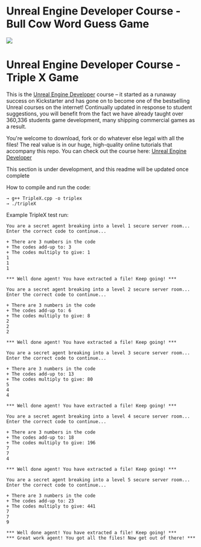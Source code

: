 # Unreal Engine Developer Course - Bull Cow Word Guess Game
![](bull_cow_guess_game.gif)



# Unreal Engine Developer Course - Triple X Game

This is the [Unreal Engine Developer](http://gdev.tv/urcgithub) course – it started as a runaway success on Kickstarter and has gone on to become one of the bestselling Unreal courses on the internet! Continually updated in response to student suggestions, you will benefit from the fact we have already taught over 360,336 students game development, many shipping commercial games as a result.

You're welcome to download, fork or do whatever else legal with all the files! The real value is in our huge, high-quality online tutorials that accompany this repo. You can check out the course here: [Unreal Engine Developer]( http://gdev.tv/urcgithub)

This section is under development, and this readme will be updated once complete

How to compile and run the code:
```
→ g++ TripleX.cpp -o triplex
→ ./tripleX
```

Example TripleX test run:
```
You are a secret agent breaking into a level 1 secure server room...
Enter the correct code to continue...

+ There are 3 numbers in the code
+ The codes add-up to: 3
+ The codes multiply to give: 1
1
1
1

*** Well done agent! You have extracted a file! Keep going! ***

You are a secret agent breaking into a level 2 secure server room...
Enter the correct code to continue...

+ There are 3 numbers in the code
+ The codes add-up to: 6
+ The codes multiply to give: 8
2
2
2

*** Well done agent! You have extracted a file! Keep going! ***

You are a secret agent breaking into a level 3 secure server room...
Enter the correct code to continue...

+ There are 3 numbers in the code
+ The codes add-up to: 13
+ The codes multiply to give: 80
5
4
4

*** Well done agent! You have extracted a file! Keep going! ***

You are a secret agent breaking into a level 4 secure server room...
Enter the correct code to continue...

+ There are 3 numbers in the code
+ The codes add-up to: 18
+ The codes multiply to give: 196
7
7
4

*** Well done agent! You have extracted a file! Keep going! ***

You are a secret agent breaking into a level 5 secure server room...
Enter the correct code to continue...

+ There are 3 numbers in the code
+ The codes add-up to: 23
+ The codes multiply to give: 441
7
7
9

*** Well done agent! You have extracted a file! Keep going! ***
*** Great work agent! You got all the files! Now get out of there! ***
```
